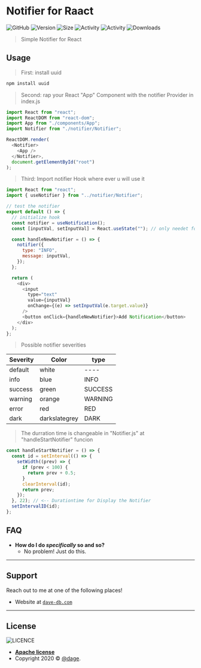 # Notifier for Raact

![GitHub](https://img.shields.io/cirrus/github/dage459/notifier/master)
![Version](https://img.shields.io/github/package-json/v/dage459/notifier)
![Size](https://img.shields.io/github/repo-size/dage459/notifier)
![Activity](https://img.shields.io/github/release-date/dage459/notifier)
![Activity](https://img.shields.io/github/last-commit/dage459/notifier)
![Downloads](https://img.shields.io/github/downloads/dage459/notifier/total)

> Simple Notifier for React

## Usage

> First: install uuid

```javascript
npm install uuid
```

> Second: rap your React "App" Component with the notifier Provider in index.js

```javascript
import React from "react";
import ReactDOM from "react-dom";
import App from "./components/App";
import Notifier from "./notifier/Notifier";

ReactDOM.render(
  <Notifier>
    <App />
  </Notifier>,
  document.getElementById("root")
);
```

> Third: Import notifier Hook where ever u will use it

```javascript
import React from "react";
import { useNotifier } from "../notifier/Notifier";

// test the notifier
export default () => {
  // initialize hook
  const notifier = useNotification();
  const [inputVal, setInputVal] = React.useState(""); // only needet for testing

  const handleNewNotifier = () => {
    notifier({
      type: "INFO",
      message: inputVal,
    });
  };

  return (
    <div>
      <input
        type="text"
        value={inputVal}
        onChange={(e) => setInputVal(e.target.value)}
      />
      <button onClick={handleNewNotifier}>Add Notification</button>
    </div>
  );
};
```

> Possible notifier severities

| Severity | Color         | type    |
| -------- | ------------- | ------- |
| default  | white         | ----    |
| info     | blue          | INFO    |
| success  | green         | SUCCESS |
| warning  | orange        | WARNING |
| error    | red           | RED     |
| dark     | darkslategrey | DARK    |

> The durration time is changeable in "Notifier.js" at "handleStartNotifier" funcion

```javascript
const handleStartNotifier = () => {
  const id = setInterval(() => {
    setWidth((prev) => {
      if (prev < 100) {
        return prev + 0.5;
      }
      clearInterval(id);
      return prev;
    });
  }, 22); // <-- Durationtime for Display the Notifier
  setIntervalID(id);
};
```

## FAQ

- **How do I do _specifically_ so and so?**
  - No problem! Just do this.

---

## Support

Reach out to me at one of the following places!

- Website at <a href="https://github.com/dage459/notifier.git" target="_blank">`dave-db.com`</a>

---

## License

![LICENCE](https://img.shields.io/github/license/davedb459/davedb-app)

- **[Apache license](http://www.apache.org/licenses/LICENSE-2.0)**
- Copyright 2020 © <a href="https://github.com/dage459/notifier.git" target="_blank">@dage</a>.
